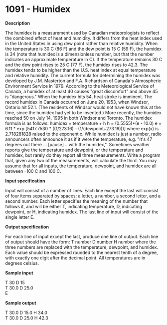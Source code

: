 # 1091 - Humidex

**Description**

The humidex is a measurement used by Canadian meteorologists to reflect the combined effect of heat and humidity. It differs from the heat index used in the United States in using dew point rather than relative humidity. When the temperature is 30 C (86 F) and the dew point is 15 C (59 F), the humidex is 34 (note that humidex is a dimensionless number, but that the number indicates an approximate temperature in C). If the temperature remains 30 C and the dew point rises to 25 C (77 F), the humidex rises to 42.3. The humidex tends to be higher than the U.S. heat index at equal temperature and relative humidity. The current formula for determining the humidex was developed by J.M. Masterton and F.A. Richardson of Canada's Atmospheric Environment Service in 1979. According to the Meteorological Service of Canada, a humidex of at least 40 causes "great discomfort" and above 45 is "dangerous." When the humidex hits 54, heat stroke is imminent. The record humidex in Canada occurred on June 20, 1953, when Windsor, Ontario hit 52.1. (The residents of Windsor would not have known this at the time, since the humidex had yet to be invented.) More recently, the humidex reached 50 on July 14, 1995 in both Windsor and Toronto. The humidex formula is as follows: humidex = temperature + h h = (0.5555)*(e - 10.0) e = 6.11 * exp [5417.7530 * ((1/273.16) - (1/(dewpoint+273.16)))] where exp(x) is 2.718281828 raised to the exponent x. While humidex is just a number, radio announcers often announce it as if it were the temperature, e.g. "It's 47 degrees out there ... [pause] .. with the humidex,". Sometimes weather reports give the temperature and dewpoint, or the temperature and humidex, but rarely do they report all three measurements. Write a program that, given any two of the measurements, will calculate the third. You may assume that for all inputs, the temperature, dewpoint, and humidex are all between -100 C and 100 C.

**Input specification**

Input will consist of a number of lines. Each line except the last will consist of four items separated by spaces: a letter, a number, a second letter, and a second number. Each letter specifies the meaning of the number that follows it, and will be either T, indicating temperature, D, indicating dewpoint, or H, indicating humidex. The last line of input will consist of the single letter E.

**Output specification**

For each line of input except the last, produce one line of output. Each line of output should have the form: T number D number H number where the three numbers are replaced with the temperature, dewpoint, and humidex. Each value should be expressed rounded to the nearest tenth of a degree, with exactly one digit after the decimal point. All temperatures are in degrees celsius.

**Sample input**
<br/>

T 30 D 15<br/>
T 30.0 D 25.0<br/>
E<br/>

**Sample output**
<br/>

T 30.0 D 15.0 H 34.0<br/>
T 30.0 D 25.0 H 42.3<br/>